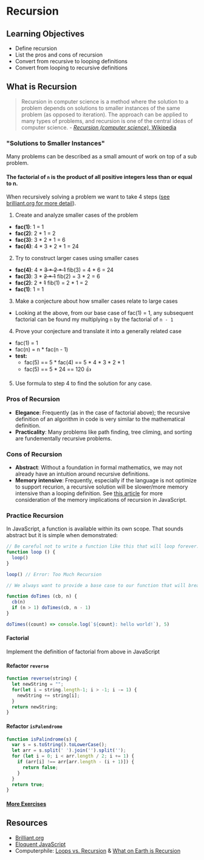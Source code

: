 # Recursion

## Learning Objectives
- Define recursion
- List the pros and cons of recursion
- Convert from recursive to looping definitions
- Convert from looping to recursive definitions

## What is Recursion

> Recursion in computer science is a method where the solution to a problem depends on solutions to smaller instances of the same problem (as opposed to iteration). The approach can be applied to many types of problems, and recursion is one of the central ideas of computer science. - [_Recursion (computer science)_, Wikipedia](https://en.wikipedia.org/wiki/Recursion_%28computer_science%29)

### "Solutions to Smaller Instances"

Many problems can be described as a small amount of work on top of a sub problem.

#### The factorial of `n` is the product of all positive integers less than or equal to n.

When recursively solving a problem we want to take 4 steps ([see brilliant.org for more detail](https://brilliant.org/wiki/recursion-problem-solving/)).

1. Create and analyze smaller cases of the problem
  - **fac(1)**: 1 = 1
  - **fac(2)**: 2 &ast; 1 = 2
  - **fac(3)**: 3 &ast; 2 &ast; 1 = 6
  - **fac(4)**: 4 &ast; 3 &ast; 2 &ast; 1 = 24
2. Try to construct larger cases using smaller cases
  - **fac(4)**: 4 &ast; ~~3 &ast; 2 &ast; 1~~ fib(3) = 4 &ast; 6 = 24
  - **fac(3)**: 3 &ast; ~~2 &ast; 1~~ fib(2) = 3 &ast; 2 = 6
  - **fac(2)**: 2 &ast; ~~1~~ fib(1) = 2 * 1 = 2
  - **fac(1)**: 1 = 1
3. Make a conjecture about how smaller cases relate to large cases
  - Looking at the above, from our base case of fac(1) = 1, any subsequent factorial can be found my multiplying `n` by the factorial of `n - 1`
4. Prove your conjecture and translate it into a generally related case
  - fac(1) = 1
  - fac(n) = n * fac(n - 1)
  - **test:**
    - fac(5) == 5 &ast; fac(4) == 5 &ast; 4 &ast; 3 &ast; 2 &ast; 1
    - fac(5) == 5 * 24 == 120 :+1:
5. Use formula to step 4 to find the solution for any case.

### Pros of Recursion

- **Elegance**: Frequently (as in the case of factorial above); the recursive definition of an algorithm in code is very similar to the mathematical definition.
- **Practicality**: Many problems like path finding, tree climing, and sorting are fundementally recursive problems.

### Cons of Recursion

- **Abstract**: Without a foundation in formal mathematics, we may not already have an intuition around recursive definitions.
- **Memory intensive**: Frequently, especially if the language is not optimize to support recurion, a recursive solution will be slower/more memory intensive than a looping definition. See [this article](http://benignbemine.github.io/2015/07/19/es6-tail-calls/) for more consideration of the memory implications of recursion in JavaScript.

### Practice Recursion

In JavaScript, a function is available within its own scope. That sounds abstract but it is simple when demonstrated:

```javascript
// Be careful not to write a function like this that will loop forever:
function loop () {
  loop()
}

loop() // Error: Too Much Recursion

// We always want to provide a base case to our function that will break the cycle

function doTimes (cb, n) {
  cb(n)
  if (n > 1) doTimes(cb, n - 1)
}

doTimes((count) => console.log(`${count}: hello world!`), 5)

```

#### Factorial

Implement the definition of factorial from above in JavaScript

#### Refactor `reverse`

```javascript
function reverse(string) {
  let newString = "";
  for(let i = string.length-1; i > -1; i -= 1) {
    newString += string[i];
  }
  return newString;
}
```

#### Refactor `isPalendrome`

```javascript
function isPalindrome(s) {
  var s = s.toString().toLowerCase();
  let arr = s.split(' ').join('').split('');
  for (let i = 0; i < arr.length / 2; i += 1) {
    if (arr[i] !== arr[arr.length - (i + 1)]) {
      return false;
    }
  }
  return true;
}

```

#### [More Exercises](https://roman01la.github.io/recursion-exercises/)

## Resources

- [Brilliant.org](https://brilliant.org/wiki/recursion-problem-solving/)
- [Eloquent JavaScript](https://eloquentjavascript.net/03_functions.html#h_jxl1p970Fy)
- Computerphile: [Loops vs. Recursion](https://www.youtube.com/watch?v=HXNhEYqFo0o) & [What on Earth is Recursion](https://www.youtube.com/watch?v=Mv9NEXX1VHc)
